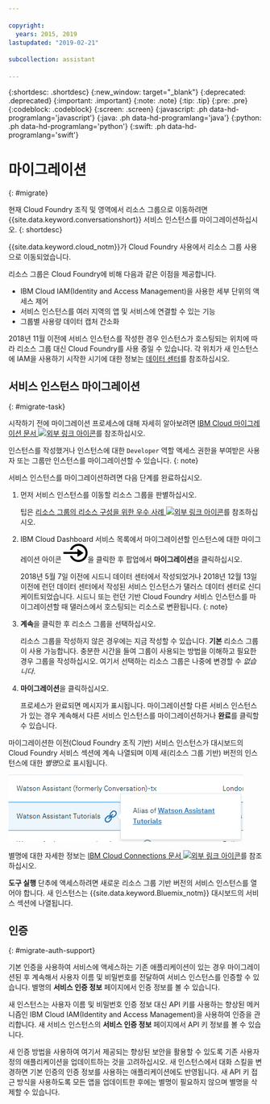 ```yaml
---

copyright:
  years: 2015, 2019
lastupdated: "2019-02-21"

subcollection: assistant

---
```


{:shortdesc: .shortdesc}
{:new_window: target="_blank"}
{:deprecated: .deprecated}
{:important: .important}
{:note: .note}
{:tip: .tip}
{:pre: .pre}
{:codeblock: .codeblock}
{:screen: .screen}
{:javascript: .ph data-hd-programlang='javascript'}
{:java: .ph data-hd-programlang='java'}
{:python: .ph data-hd-programlang='python'}
{:swift: .ph data-hd-programlang='swift'}

# 마이그레이션
{: #migrate}

현재 Cloud Foundry 조직 및 영역에서 리소스 그룹으로 이동하려면 {{site.data.keyword.conversationshort}} 서비스 인스턴스를 마이그레이션하십시오.
{: shortdesc}

{{site.data.keyword.cloud_notm}}가 Cloud Foundry 사용에서 리소스 그룹 사용으로 이동되었습니다.

리소스 그룹은 Cloud Foundry에 비해 다음과 같은 이점을 제공합니다.

- IBM Cloud IAM(Identity and Access Management)을 사용한 세부 단위의 액세스 제어
- 서비스 인스턴스를 여러 지역의 앱 및 서비스에 연결할 수 있는 기능
- 그룹별 사용량 데이터 캡처 간소화

2018년 11월 이전에 서비스 인스턴스를 작성한 경우 인스턴스가 호스팅되는 위치에 따라 리소스 그룹 대신 Cloud Foundry를 사용 중일 수 있습니다. 각 위치가 새 인스턴스에 IAM을 사용하기 시작한 시기에 대한 정보는 [데이터 센터](/docs/services/assistant?topic=assistant-services-information#services-information-regions)를 참조하십시오.

## 서비스 인스턴스 마이그레이션
{: #migrate-task}

시작하기 전에 마이그레이션 프로세스에 대해 자세히 알아보려면 [IBM Cloud 마이그레이션 문서 ![외부 링크 아이콘](../../icons/launch-glyph.svg "외부 링크 아이콘")](/docs/resources?topic=resources-migrate)를 참조하십시오.

인스턴스를 작성했거나 인스턴스에 대한 `Developer` 역할 액세스 권한을 부여받은 사용자 또는 그룹만 인스턴스를 마이그레이션할 수 있습니다.
{: note}

서비스 인스턴스를 마이그레이션하려면 다음 단계를 완료하십시오.

1.  먼저 서비스 인스턴스를 이동할 리소스 그룹을 판별하십시오.

    팁은 [리소스 그룹의 리소스 구성을 위한 우수 사례 ![외부 링크 아이콘](../../icons/launch-glyph.svg "외부 링크 아이콘")](/docs/resources?topic=resources-bp_resourcegroups)를 참조하십시오. 

1.  IBM Cloud Dashboard 서비스 목록에서 마이그레이션할 인스턴스에 대한 마이그레이션 아이콘 ![마이그레이션](images/migrate.svg)을 클릭한 후 팝업에서 **마이그레이션**을 클릭하십시오.

    2018년 5월 7일 이전에 시드니 데이터 센터에서 작성되었거나 2018년 12월 13일 이전에 런던 데이터 센터에서 작성된 서비스 인스턴스가 댈러스 데이터 센터로 신디케이트되었습니다. 시드니 또는 런던 기반 Cloud Foundry 서비스 인스턴스를 마이그레이션할 때 댈러스에서 호스팅되는 리소스로 변환됩니다.
    {: note}

1.  **계속**을 클릭한 후 리소스 그룹을 선택하십시오.

    리소스 그룹을 작성하지 않은 경우에는 지금 작성할 수 있습니다. **기본** 리소스 그룹이 사용 가능합니다. 충분한 시간을 들여 그룹이 사용되는 방법을 이해하고 필요한 경우 그룹을 작성하십시오. 여기서 선택하는 리소스 그룹은 나중에 변경할 수 *없습니다*.

1.  **마이그레이션**을 클릭하십시오.

    프로세스가 완료되면 메시지가 표시됩니다. 마이그레이션할 다른 서비스 인스턴스가 있는 경우 계속해서 다른 서비스 인스턴스를 마이그레이션하거나 **완료**를 클릭할 수 있습니다.

마이그레이션한 이전(Cloud Foundry 조직 기반) 서비스 인스턴스가 대시보드의 Cloud Foundry 서비스 섹션에 계속 나열되며 이제 새(리소스 그룹 기반) 버전의 인스턴스에 대한 *별명*으로 표시됩니다.

![현재 서비스 인스턴스가 이제 리소스 기반 인스턴스의 별명임을 표시합니다.](images/alias.png)

별명에 대한 자세한 정보는 [IBM Cloud Connections 문서 ![외부 링크 아이콘](../../icons/launch-glyph.svg "외부 링크 아이콘")](https://cloud.ibm.com/docs/resources/connecting_apps#what_is_alias)를 참조하십시오.

**도구 실행** 단추에 액세스하려면 새로운 리소스 그룹 기반 버전의 서비스 인스턴스를 열어야 합니다. 새 인스턴스는 {{site.data.keyword.Bluemix_notm}} 대시보드의 서비스 섹션에 나열됩니다.

## 인증
{: #migrate-auth-support}

기본 인증을 사용하여 서비스에 액세스하는 기존 애플리케이션이 있는 경우 마이그레이션된 후 계속해서 사용자 이름 및 비밀번호를 전달하여 서비스 인스턴스를 인증할 수 있습니다. 별명의 **서비스 인증 정보** 페이지에서 인증 정보를 볼 수 있습니다.

새 인스턴스는 사용자 이름 및 비밀번호 인증 정보 대신 API 키를 사용하는 향상된 메커니즘인 IBM Cloud IAM(Identity and Access Management)을 사용하여 인증을 관리합니다. 새 서비스 인스턴스의 **서비스 인증 정보** 페이지에서 API 키 정보를 볼 수 있습니다.

새 인증 방법을 사용하여 여기서 제공되는 향상된 보안을 활용할 수 있도록 기존 사용자 정의 애플리케이션을 업데이트하는 것을 고려하십시오. 새 인스턴스에서 대화 스킬을 변경하면 기본 인증의 인증 정보를 사용하는 애플리케이션에도 반영됩니다. 새 API 키 접근 방식을 사용하도록 모든 앱을 업데이트한 후에는 별명이 필요하지 않으며 별명을 삭제할 수 있습니다.
